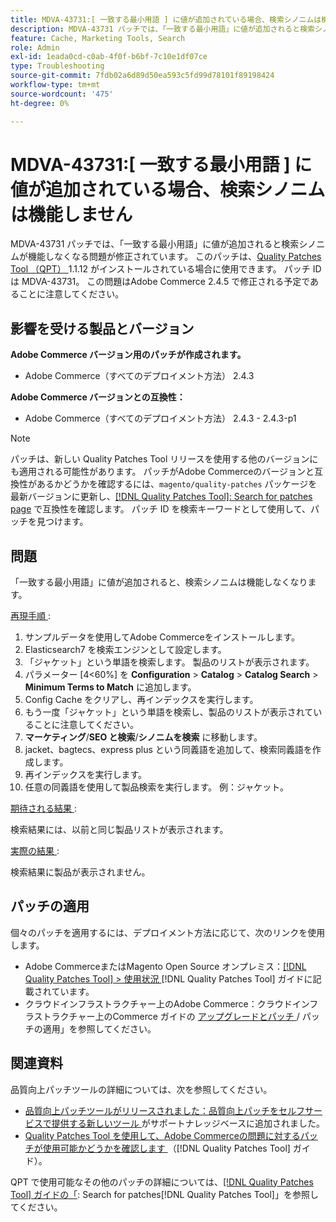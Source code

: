 ```yaml
---
title: MDVA-43731:[ 一致する最小用語 ] に値が追加されている場合、検索シノニムは機能しません
description: MDVA-43731 パッチでは、「一致する最小用語」に値が追加されると検索シノニムが機能しなくなる問題が修正されています。 このパッチは、[Quality Patches Tool （QPT） ] （https://experienceleague.adobe.com/en/docs/commerce-operations/tools/quality-patches-tool/quality-patches-tool-to-self-serve-quality-patches） 1.1.12 がインストールされている場合に利用できます。 パッチ ID は MDVA-43731。 この問題はAdobe Commerce 2.4.5 で修正される予定であることに注意してください。
feature: Cache, Marketing Tools, Search
role: Admin
exl-id: 1eada0cd-c0ab-4f0f-b6bf-7c10e1df07ce
type: Troubleshooting
source-git-commit: 7fdb02a6d89d50ea593c5fd99d78101f89198424
workflow-type: tm+mt
source-wordcount: '475'
ht-degree: 0%

---
```


# MDVA-43731:[ 一致する最小用語 ] に値が追加されている場合、検索シノニムは機能しません

MDVA-43731 パッチでは、「一致する最小用語」に値が追加されると検索シノニムが機能しなくなる問題が修正されています。 このパッチは、[Quality Patches Tool （QPT） ](https://experienceleague.adobe.com/en/docs/commerce-operations/tools/quality-patches-tool/quality-patches-tool-to-self-serve-quality-patches)1.1.12 がインストールされている場合に使用できます。 パッチ ID は MDVA-43731。 この問題はAdobe Commerce 2.4.5 で修正される予定であることに注意してください。

## 影響を受ける製品とバージョン

**Adobe Commerce バージョン用のパッチが作成されます。**

* Adobe Commerce（すべてのデプロイメント方法） 2.4.3

**Adobe Commerce バージョンとの互換性：**

* Adobe Commerce（すべてのデプロイメント方法） 2.4.3 - 2.4.3-p1

>[!NOTE]
>
>パッチは、新しい Quality Patches Tool リリースを使用する他のバージョンにも適用される可能性があります。 パッチがAdobe Commerceのバージョンと互換性があるかどうかを確認するには、`magento/quality-patches` パッケージを最新バージョンに更新し、[[!DNL Quality Patches Tool]: Search for patches page](https://experienceleague.adobe.com/en/docs/commerce-operations/tools/quality-patches-tool/quality-patches-tool-to-self-serve-quality-patches) で互換性を確認します。 パッチ ID を検索キーワードとして使用して、パッチを見つけます。

## 問題

「一致する最小用語」に値が追加されると、検索シノニムは機能しなくなります。

<u> 再現手順 </u>:

1. サンプルデータを使用してAdobe Commerceをインストールします。
1. Elasticsearch7 を検索エンジンとして設定します。
1. 「ジャケット」という単語を検索します。 製品のリストが表示されます。
1. パラメーター [4&lt;60%] を **Configuration** > **Catalog** > **Catalog Search** > **Minimum Terms to Match** に追加します。
1. Config Cache をクリアし、再インデックスを実行します。
1. もう一度「ジャケット」という単語を検索し、製品のリストが表示されていることに注意してください。
1. **マーケティング**/**SEO と検索**/**シノニムを検索** に移動します。
1. jacket、bagtecs、express plus という同義語を追加して、検索同義語を作成します。
1. 再インデックスを実行します。
1. 任意の同義語を使用して製品検索を実行します。 例：ジャケット。

<u> 期待される結果 </u>:

検索結果には、以前と同じ製品リストが表示されます。

<u> 実際の結果 </u>:

検索結果に製品が表示されません。

## パッチの適用

個々のパッチを適用するには、デプロイメント方法に応じて、次のリンクを使用します。

* Adobe CommerceまたはMagento Open Source オンプレミス：[[!DNL Quality Patches Tool] > 使用状況 ](/help/tools/quality-patches-tool/usage.md)[!DNL Quality Patches Tool] ガイドに記載されています。
* クラウドインフラストラクチャー上のAdobe Commerce：クラウドインフラストラクチャー上のCommerce ガイドの [ アップグレードとパッチ ](https://experienceleague.adobe.com/docs/commerce-cloud-service/user-guide/develop/upgrade/apply-patches.html)/ パッチの適用」を参照してください。

## 関連資料

品質向上パッチツールの詳細については、次を参照してください。

* [ 品質向上パッチツールがリリースされました：品質向上パッチをセルフサービスで提供する新しいツール ](https://experienceleague.adobe.com/en/docs/commerce-operations/tools/quality-patches-tool/quality-patches-tool-to-self-serve-quality-patches) がサポートナレッジベースに追加されました。
* [Quality Patches Tool を使用して、Adobe Commerceの問題に対するパッチが使用可能かどうかを確認します ](/help/tools/quality-patches-tool/patches-available-in-qpt/check-patch-for-magento-issue-with-magento-quality-patches.md) （[!DNL Quality Patches Tool] ガイド）。

QPT で使用可能なその他のパッチの詳細については、[[!DNL Quality Patches Tool] ガイドの「](https://experienceleague.adobe.com/tools/commerce-quality-patches/index.html): Search for patches[!DNL Quality Patches Tool]」を参照してください。
